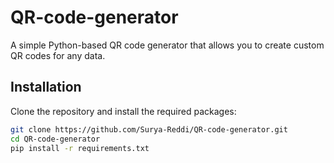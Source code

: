 # QR-code-generator
A simple Python-based QR code generator that allows you to create custom QR codes for any data.

## Installation

Clone the repository and install the required packages:
```bash
git clone https://github.com/Surya-Reddi/QR-code-generator.git
cd QR-code-generator
pip install -r requirements.txt
